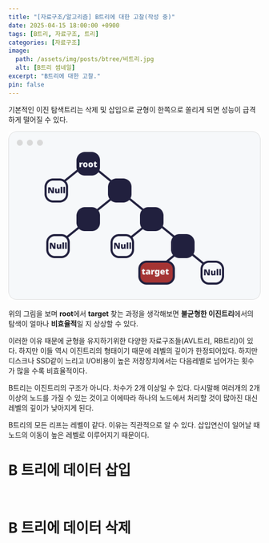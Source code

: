```yaml
---
title: "[자료구조/알고리즘] B트리에 대한 고찰(작성 중)"
date: 2025-04-15 18:00:00 +0900
tags: [B트리, 자료구조, 트리]
categories: [자료구조]
image:
  path: /assets/img/posts/btree/비트리.jpg
  alt: [B트리 썸네일]
excerpt: "B트리에 대한 고찰."
pin: false
---
```


기본적인 이진 탐색트리는 삭제 및 삽입으로 균형이 한쪽으로 쏠리게 되면 성능이 급격하게 떨어질 수 있다.


![불균형](/assets/img/posts/btree/불균형.png)
  
위의 그림을 보며 **root**에서 **target** 찾는 과정을 생각해보면 **불균형한 이진트리**에서의 탐색이 얼마나 **비효율적**일 지 상상할 수 있다.

이러한 이유 때문에 균형을 유지하기위한 다양한 자료구조들(AVL트리, RB트리)이 있다.
하지만 이들 역시 이진트리의 형태이기 때문에 레벨의 깊이가 한정되어있다.
하지만 디스크나 SSD같이 느리고 I/O비용이 높은 저장장치에서는 다음레벨로 넘어가는 횟수가 많을 수록 비효율적이다. 
 
B트리는 이진트리의 구조가 아니다. 차수가 2개 이상일 수 있다. 다시말해 여러개의 2개 이상의 노드를 가질 수 있는 것이고 이에따라 하나의 노드에서 처리할 것이 많아진 대신 레벨의 깊이가 낮아지게 된다.




B트리의 모든 리프는 레벨이 같다.
이유는 직관적으로 알 수 있다. 삽입연산이 일어날 때 노드의 이동이 높은 레벨로 이루어지기 때문이다.

# B 트리에 데이터 삽입
<br>

# B 트리에 데이터 삭제
<br>

